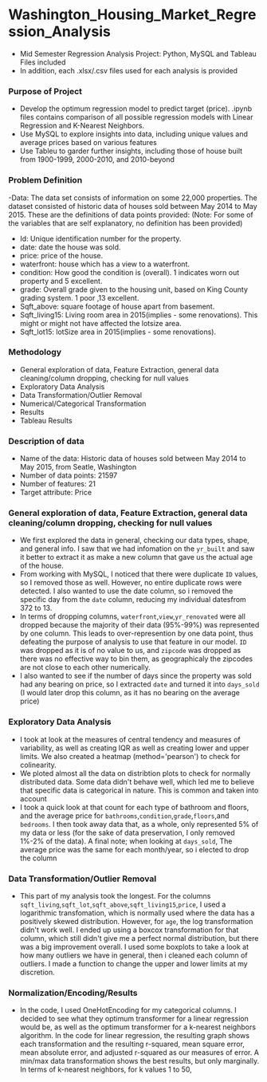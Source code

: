 # Washington_Housing_Market_Regression_Analysis
- Mid Semester Regression Analysis Project: Python, MySQL and Tableau Files included
- In addition, each .xlsx/.csv files used for each analysis is provided

### Purpose of Project
- Develop the optimum regression model to predict target (price). .ipynb files contains comparison of all possible regression models with Linear Regression and K-Nearest Neighbors.
- Use MySQL to explore insights into data, including unique values and average prices based on various features
- Use Tableu to garder further insights, including those of house built from 1900-1999, 2000-2010, and 2010-beyond

### Problem Definition
-Data: The data set consists of information on some 22,000 properties.  The dataset consisted of historic data of houses sold between May 2014 to May 2015. These are the definitions of data points provided: (Note: For some of the variables that are self explanatory, no definition has been provided)

- Id: Unique identification number for the property.
- date: date the house was sold.
- price: price of the house.
- waterfront: house which has a view to a waterfront.
- condition: How good the condition is (overall). 1 indicates worn out property and 5 excellent.
- grade: Overall grade given to the housing unit, based on King County grading system. 1 poor ,13 excellent.
- Sqft_above: square footage of house apart from basement.
- Sqft_living15: Living room area in 2015(implies - some renovations). This might or might not have affected the lotsize area.
- Sqft_lot15: lotSize area in 2015(implies - some renovations). 

### Methodology
- General exploration of data, Feature Extraction, general data cleaning/column dropping, checking for null values
- Exploratory Data Analysis
- Data Transformation/Outlier Removal
- Numerical/Categorical Transformation
- Results
- Tableau Results

### Description of data
- Name of the data: Historic data of houses sold between May 2014 to May 2015, from Seatle, Washington 
- Number of data points: 21597
- Number of features: 21
- Target attribute: Price

### General exploration of data, Feature Extraction, general data cleaning/column dropping, checking for null values
- We first explored the data in general, checking our data types, shape, and general info. I saw that we had infomation on the `yr_built` and saw it better to extract it as make a new column that gave us the actual age of the house. 
- From working with MySQL, I noticed that there were duplicate `ID` values, so I removed those as well. However, no entire duplicate rows were detected. I also wanted to use the date column, so i removed the specific day from the `date` column, reducing my individual datesfrom 372 to 13.
- In terms of dropping columns, `waterfront`,`view`,`yr_renovated` were all dropped because the majority of their data  (95%-99%) was represented by one column. This leads to over-represention by one data point, thus defeating the purpose of analysis to use that feature in our model. `ID` was dropped as it is of no value to us, and `zipcode` was dropped as there was no effective way to bin them, as geographicaly the zipcodes are not close to each other numerically. 
- I also wanted to see if the number of days since the property was sold had any bearing on price, so I extracted `date` and turned it into `days_sold` (I would later drop this column, as it has no bearing on the average price)
### Exploratory Data Analysis
- I took at look at the measures of central tendency and measures of variability, as well as creating IQR as well as creating lower and upper limits. We also created a heatmap (method='pearson') to check for colinearity. 
- We ploted almost all the data on distribtion plots to check for normally distributed data. Some data didn't behave well, which led me to believe that specific data is categorical in nature. This is common and taken into account
- I took a quick look at that count for each type of bathroom and floors, and the average price for `bathrooms`,`condition`,`grade`,`floors`,and `bedrooms`. I then took away data that, as a whole, only represented 5% of my data or less (for the sake of data preservation, I only removed 1%-2% of the data). A final note; when looking at `days_sold`, The average price was the same for each month/year, so i elected to drop the column
### Data Transformation/Outlier Removal
- This part of my analysis took the longest. For the columns `sqft_living`,`sqft_lot`,`sqft_above`,`sqft_living15`,`price`, I used a logarithmic transfomation, which is normally used where the data has a positively skewed distribution. However, for `age`, the log transformation didn't work well. I ended up using a boxcox transformation for that column, which still didn't give me a perfect normal distribution, but there was a big improvement overall. I used some boxplots to take a look at how many outliers we have in general, then i cleaned each column of outliers. I made a function to change the upper and lower limits at my discretion.
### Normalization/Encoding/Results
- In the code, I used OneHotEncoding for my categorical columns. I decided to see what they optimum transformer for a linear regression would be, as well as the optimum transformer for a k-nearest neighbors algorithm. In the code for linear regression, the resulting graph shows each transformation and the resulting r-squared, mean square error, mean absolute error, and adjusted r-squared as our measures of error. A min/max data transformation shows the best results, but only marginally. In terms of k-nearest neighbors, for k values 1 to 50, 
















